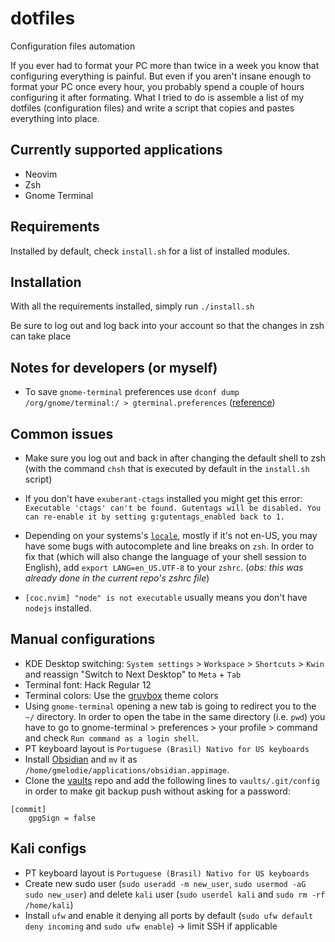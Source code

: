 # dotfiles
Configuration files automation

If you ever had to format your PC more than twice in a week you know that configuring everything is painful.
But even if you aren't insane enough to format your PC once every hour, you probably spend a couple of hours
configuring it after formating.
What I tried to do is assemble a list of my dotfiles (configuration files) and write a script that copies
and pastes everything into place.

## Currently supported applications
* Neovim
* Zsh
* Gnome Terminal

## Requirements
Installed by default, check `install.sh` for a list of installed modules.

## Installation
With all the requirements installed, simply run
`./install.sh`

Be sure to log out and log back into your account so that the changes in zsh can take place

## Notes for developers (or myself)
- To save `gnome-terminal` preferences use `dconf dump /org/gnome/terminal:/ > gterminal.preferences` ([reference](https://askubuntu.com/a/1241849/855527))

## Common issues
- Make sure you log out and back in after changing the default shell to zsh (with the command `chsh` that is executed by default in the `install.sh` script)

- If you don't have `exuberant-ctags` installed you might get this error: `Executable 'ctags' can't be found. Gutentags will be disabled. You can re-enable it by setting g:gutentags_enabled back to 1.`

- Depending on your systems's [`locale`](https://wiki.archlinux.org/index.php/Locale), mostly if it's not en-US, you may have some bugs with autocomplete and line breaks on `zsh`. In order to fix that (which will also change the language of your shell session to English), add `export LANG=en_US.UTF-8` to your `zshrc`. (*obs: this was already done in the current repo's zshrc file*)

- `[coc.nvim] "node" is not executable` usually means you don't have `nodejs` installed.

## Manual configurations
- KDE Desktop switching: `System settings` > `Workspace` > `Shortcuts` > `Kwin` and reassign "Switch to Next Desktop" to `Meta` + `Tab`
- Terminal font: Hack Regular 12
- Terminal colors: Use the [gruvbox](https://github.com/morhetz/gruvbox) theme colors
- Using `gnome-terminal` opening a new tab is going to redirect you to the `~/` directory. In order to open the tabe in the same directory (i.e. `pwd`) you have to go to gnome-terminal > preferences > your profile > command and check `Run command as a login shell`.
- PT keyboard layout is `Portuguese (Brasil) Nativo for US keyboards`
- Install [Obsidian](https://obsidian.md/) and `mv` it as `/home/gmelodie/applications/obsidian.appimage`.
- Clone the [vaults]() repo and add the following lines to `vaults/.git/config` in order to make git backup push without asking for a password:
```
[commit]
    gpgSign = false
```

## Kali configs
- PT keyboard layout is `Portuguese (Brasil) Nativo for US keyboards`
- Create new sudo user (`sudo useradd -m new_user`, `sudo usermod -aG sudo new_user`) and delete `kali` user (`sudo userdel kali` and `sudo rm -rf /home/kali`)
- Install `ufw` and enable it denying all ports by default (`sudo ufw default deny incoming` and `sudo ufw enable`) -> limit SSH if applicable
